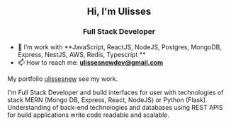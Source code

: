 
<h2 align="center">Hi, I'm Ulisses</h2>
<h3 align="center">Full Stack Developer </h3>

- 🌱 I’m work with **JavaScript, ReactJS, NodeJS, Postgres, MongoDB, Express, NestJS, AWS, Redis, Typescript **
- 📫 How to reach me: **ulissesnewdev@gmail.com**


My portfolio [ulissesnew](https://ulissesnewdev.netlify.app/) see my work.

I'm Full Stack Developer and build interfaces for user with technologies of  stack MERN  (Mongo DB, Express, React, NodeJS)  or Python (Flask).
Understanding of back-end technologies and databases  using  REST APIS  for build applications  write code readable and scalable. 







